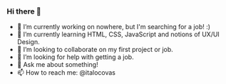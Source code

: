 ### Hi there 👋


- 🔭 I’m currently working on nowhere, but I'm searching for a job! :)
- 🌱 I’m currently learning HTML, CSS, JavaScript and notions of UX/UI Design.
- 👯 I’m looking to collaborate on my first project or job.
- 🤔 I’m looking for help with getting a job.
- 💬 Ask me about something!
- 📫 How to reach me: @italocovas

